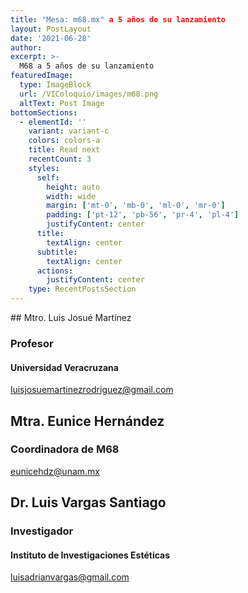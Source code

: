 ```yaml
---
title: "Mesa: m68.mx" a 5 años de su lanzamiento
layout: PostLayout
date: '2021-06-28'
author: 
excerpt: >-
  M68 a 5 años de su lanzamiento
featuredImage:
  type: ImageBlock
  url: /VIColoquio/images/m68.png
  altText: Post Image
bottomSections:
  - elementId: ''
    variant: variant-c
    colors: colors-a
    title: Read next
    recentCount: 3
    styles:
      self:
        height: auto
        width: wide
        margin: ['mt-0', 'mb-0', 'ml-0', 'mr-0']
        padding: ['pt-12', 'pb-56', 'pr-4', 'pl-4']
        justifyContent: center
      title:
        textAlign: center
      subtitle:
        textAlign: center
      actions:
        justifyContent: center
    type: RecentPostsSection
---
```


## Mtro. Luis Josué Martínez 
### Profesor
#### Universidad Veracruzana
luisjosuemartinezrodriguez@gmail.com

## Mtra. Eunice Hernández
### Coordinadora de M68
eunicehdz@unam.mx

## Dr. Luis Vargas Santiago
### Investigador
#### Instituto de Investigaciones Estéticas
luisadrianvargas@gmail.com

